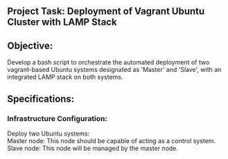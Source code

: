 <h2>Project Task: Deployment of Vagrant Ubuntu Cluster with LAMP Stack</h2>

<h2>Objective:</h2>
Develop a bash script to orchestrate the automated deployment of two vagrant-based Ubuntu systems designated as 'Master' and 'Slave', with an integrated LAMP stack on both systems.

<h2>Specifications:</h2>
<h3>Infrastructure Configuration:</h3>
    Deploy two Ubuntu systems:<br>
        Master node: This node should be capable of acting as a control system.<br>
        Slave node: This node will be managed by the master node.<br>
  

